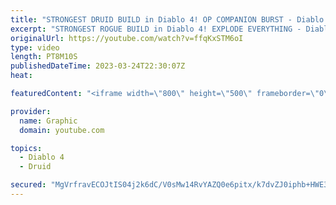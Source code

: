 ```yaml
---
title: "STRONGEST DRUID BUILD in Diablo 4! OP COMPANION BURST - Diablo 4 Druid Build Gameplay - Druid Diablo"
excerpt: "STRONGEST ROGUE BUILD in Diablo 4! EXPLODE EVERYTHING - Diablo 4 Rogue Build Gameplay - Rogue Diablo Subscribe ..."
originalUrl: https://youtube.com/watch?v=ffqKxSTM6oI
type: video
length: PT8M10S
publishedDateTime: 2023-03-24T22:30:07Z
heat: 

featuredContent: "<iframe width=\"800\" height=\"500\" frameborder=\"0\" src=\"https://www.youtube.com/embed/ffqKxSTM6oI\" allow=\"accelerometer; autoplay; encrypted-media; gyroscope; picture-in-picture\" allowfullscreen></iframe>"

provider:
  name: Graphic
  domain: youtube.com

topics:
  - Diablo 4
  - Druid

secured: "MgVrfravECOJtIS04j2k6dC/V0sMw14RvYAZQ0e6pitx/k7dvZJ0iphb+HWE3nCivziCzJajljbbdukBp+0LaekU1dGt65wBpN5SJvLTnL0hpJMB6Z3glx62cqM2bqFJTVcnZQPRGHN0Oby4WZ8c1sKgE283HhbtPivbcinwGgQnSNvKYwtaW2fUW8vfI4D1n+rUKeWYhrgePFhkUo1shjP6X6y7eHcYZvPoqgyjUNMvarKFfIuSRIFLVmH7pps5JqJlCOpCb5Fpm1/uPWRpY5u+qigicVC7XxTESgpkkn0t56T3N5SoXqN0Nm3CA3Fy8d1aXjpJ4LtwtoojYad6q2Ae4TKgTIGjOLvt9XeWO39S/i2diwqmHQLB4/mtT1Q0SE/Ta/djiclDX8XM8YXJ/095O00GfzhNLesUW5nufFs=;fCd4PfBfrb6AIWgyDRpIOg=="
---
```


